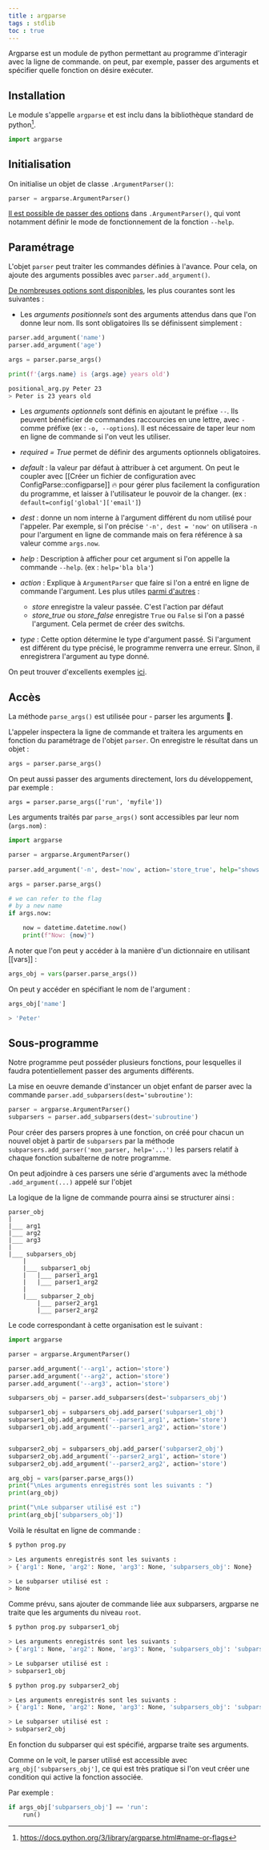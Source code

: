```yaml
---
title : argparse
tags : stdlib
toc : true
---
```


Argparse est un module de python permettant au programme d'interagir avec la ligne de commande. on peut, par exemple, passer des arguments et spécifier quelle fonction on désire exécuter.

## Installation
Le module s'appelle `argparse` et est inclu dans la bibliothèque standard de python[^1].

[^1]: https://docs.python.org/3/library/argparse.html#name-or-flags

```python
import argparse
````

## Initialisation
On initialise un objet de classe `.ArgumentParser()`:
```python
parser = argparse.ArgumentParser()
````

[Il est possible de passer des options](https://docs.python.org/3/library/argparse.html#argumentparser-objects) dans `.ArgumentParser()`, qui vont notamment définir le mode de fonctionnement de la fonction `--help`.


## Paramétrage

L'objet `parser` peut traiter les commandes définies à l'avance. Pour cela, on ajoute des arguments possibles avec `parser.add_argument()`. 

[De nombreuses options sont disponibles](https://docs.python.org/3/library/argparse.html#argumentparser-objects), les plus courantes sont les suivantes :

- Les *arguments positionnels* sont des arguments attendus dans que l'on donne leur nom. Ils sont obligatoires Ils se définissent simplement :

```python
parser.add_argument('name')
parser.add_argument('age')

args = parser.parse_args()

print(f'{args.name} is {args.age} years old')
```

```bash
positional_arg.py Peter 23
> Peter is 23 years old
````

- Les *arguments optionnels* sont définis en ajoutant le préfixe `--`. Ils peuvent bénéficier de commandes raccourcies en une lettre, avec `-`comme préfixe (ex : `-o, --options`). Il est nécessaire de taper leur nom en ligne de commande si l'on veut les utiliser.

- *required = True* permet de définir des arguments optionnels obligatoires.

- *default* : la valeur par défaut à attribuer à cet argument. On peut le coupler avec [[Créer un fichier de configuration avec ConfigParse::configparse]] 🔥 pour gérer plus facilement la configuration du programme, et laisser à l'utilisateur le pouvoir de la changer. (ex : `default=config['global']['email']`)

- *dest* : donne un nom interne à l'argument différent du nom utilisé pour l'appeler. Par exemple, si l'on précise `'-n', dest = 'now'` on utilisera `-n` pour l'argument en ligne de commande mais on fera référence à sa valeur comme `args.now`.

- *help* : Description à afficher pour cet argument si l'on appelle la commande `--help`. (ex : `help='bla bla'`)

- *action* : Explique à `ArgumentParser` que faire si l'on a entré en ligne de commande l'argument. Les plus utiles [parmi d'autres](https://docs.python.org/3/library/argparse.html#argumentparser-objects) :
	- *store* enregistre la valeur passée. C'est l'action par défaut
	- *store_true* ou *store_false* enregistre `True` ou `False` si l'on a passé l'argument. Cela permet de créer des switchs.

- *type* : Cette option détermine le type d'argument passé. Si l'argument est différent du type précisé, le programme renverra une erreur. SInon, il enregistrera l'argument au type donné.

On peut trouver d'excellents exemples [ici](http://zetcode.com/python/argparse/).

## Accès

La méthode `parse_args()` est utilisée pour - parser les arguments 🤯. 

L'appeler inspectera la ligne de commande et traitera les arguments en fonction du paramétrage de l'objet `parser`. On enregistre le résultat dans un objet :

```python
args = parser.parse_args()
```

On peut aussi passer des arguments directement, lors du développement, par exemple :
````
args = parser.parse_args(['run', 'myfile'])
````

Les arguments traités par `parse_args()` sont accessibles par leur nom (`args.nom`) :

```python
import argparse

parser = argparse.ArgumentParser()
   
parser.add_argument('-n', dest='now', action='store_true', help="shows now")

args = parser.parse_args()

# we can refer to the flag
# by a new name
if args.now:

    now = datetime.datetime.now()
    print(f"Now: {now}")
````

A noter que l'on peut y accéder à la manière d'un dictionnaire en utilisant [[vars]] :
```python
args_obj = vars(parser.parse_args())
````

On peut y accéder en spécifiant le nom de l'argument :
```python
args_obj['name']

> 'Peter'
`````

## Sous-programme
Notre programme peut posséder plusieurs fonctions, pour lesquelles il faudra potentiellement passer des arguments différents. 

La mise en oeuvre demande d'instancer un objet enfant de parser avec la commande `parser.add_subparsers(dest='subroutine')`:

```python
parser = argparse.ArgumentParser()
subparsers = parser.add_subparsers(dest='subroutine')
```

Pour créer des parsers propres à une fonction, on créé pour chacun un nouvel objet à partir de `subparsers` par la méthode `subparsers.add_parser('mon_parser, help='...')` les parsers relatif à chaque fonction subalterne de notre programme. 

On peut adjoindre à ces parsers une série d'arguments avec la méthode `.add_argument(...)` appelé sur l'objet 

La logique de la ligne de commande pourra ainsi se structurer ainsi :

```
parser_obj
|
|___ arg1
|___ arg2
|___ arg3
|
|___ subparsers_obj
	|
	|___ subparser1_obj
	|	|___ parser1_arg1
	|	|___ parser1_arg2
	|
	|___ subparser_2_obj
		|___ parser2_arg1
		|___ parser2_arg2
````

Le code correspondant à cette organisation est le suivant :

```python
import argparse

parser = argparse.ArgumentParser()

parser.add_argument('--arg1', action='store')
parser.add_argument('--arg2', action='store')
parser.add_argument('--arg3', action='store')

subparsers_obj = parser.add_subparsers(dest='subparsers_obj')

subparser1_obj = subparsers_obj.add_parser('subparser1_obj')
subparser1_obj.add_argument('--parser1_arg1', action='store')
subparser1_obj.add_argument('--parser1_arg2', action='store')


subparser2_obj = subparsers_obj.add_parser('subparser2_obj')
subparser2_obj.add_argument('--parser2_arg1', action='store')
subparser2_obj.add_argument('--parser2_arg2', action='store')

arg_obj = vars(parser.parse_args())
print("\nLes arguments enregistrés sont les suivants : ")
print(arg_obj)

print("\nLe subparser utilisé est :")
print(arg_obj['subparsers_obj'])
````

Voilà le résultat en ligne de commande :

```bash
$ python prog.py 

> Les arguments enregistrés sont les suivants : 
> {'arg1': None, 'arg2': None, 'arg3': None, 'subparsers_obj': None}

> Le subparser utilisé est :
> None
```

Comme prévu, sans ajouter de commande liée aux subparsers, argparse ne traite que les arguments du niveau `root`.

```bash
$ python prog.py subparser1_obj

> Les arguments enregistrés sont les suivants : 
> {'arg1': None, 'arg2': None, 'arg3': None, 'subparsers_obj': 'subparser1_obj', 'parser1_arg1': None, 'parser1_arg2': None}

> Le subparser utilisé est :
> subparser1_obj

$ python prog.py subparser2_obj

> Les arguments enregistrés sont les suivants : 
> {'arg1': None, 'arg2': None, 'arg3': None, 'subparsers_obj': 'subparser2_obj', 'parser2_arg1': None, 'parser2_arg2': None}

> Le subparser utilisé est :
> subparser2_obj
````

En fonction du subparser qui est spécifié, argparse traite ses arguments.

Comme on le voit, le parser utilisé est accessible avec `arg_obj['subparsers_obj']`, ce qui est très pratique si l'on veut créer une condition qui active la fonction associée. 

Par exemple :
```python
if args_obj['subparsers_obj'] == 'run':
	run()
````


